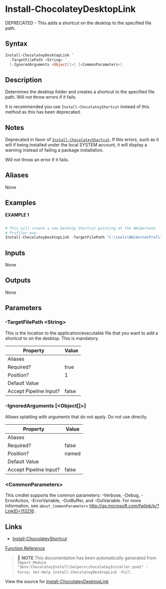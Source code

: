﻿---
Order: 200
xref: install-chocolateydesktoplink
Title: Install-ChocolateyDesktopLink
Description: Information on Install-ChocolateyDesktopLink function
RedirectFrom: docs/helpers-install-chocolatey-desktop-link
---

# Install-ChocolateyDesktopLink

<!-- This documentation is automatically generated from https://github.com/chocolatey/choco/blob/stable/src/chocolatey.resources/helpers/functions/Install-ChocolateyDesktopLink.ps1 using https://github.com/chocolatey/choco/blob/stable/GenerateDocs.ps1. Contributions are welcome at the original location(s). -->

DEPRECATED - This adds a shortcut on the desktop to the specified file path.

## Syntax

~~~powershell
Install-ChocolateyDesktopLink `
  -TargetFilePath <String> `
  [-IgnoredArguments <Object[]>] [<CommonParameters>]
~~~

## Description

Determines the desktop folder and creates a shortcut to the specified
file path. Will not throw errors if it fails.

It is recommended you use `Install-ChocolateyShortcut` instead of this
method as this has been deprecated.

## Notes

Deprecated in favor of [`Install-ChocolateyShortcut`](xref:install-chocolateyshortcut).
If this errors, such as it will if being installed under the local
SYSTEM account, it will display a warning instead of failing a package
installation.

Will not throw an error if it fails.

## Aliases

None

## Examples

 **EXAMPLE 1**

~~~powershell

# This will create a new Desktop Shortcut pointing at the NHibernate
# Profiler exe.
Install-ChocolateyDesktopLink -TargetFilePath "C:\tools\NHibernatProfiler\nhprof.exe"
~~~

## Inputs

None

## Outputs

None

## Parameters

###  -TargetFilePath &lt;String&gt;
This is the location to the application/executable file that you want to
add a shortcut to on the desktop.  This is mandatory.

Property               | Value
---------------------- | -----
Aliases                |
Required?              | true
Position?              | 1
Default Value          |
Accept Pipeline Input? | false

###  -IgnoredArguments [&lt;Object[]&gt;]
Allows splatting with arguments that do not apply. Do not use directly.

Property               | Value
---------------------- | -----
Aliases                |
Required?              | false
Position?              | named
Default Value          |
Accept Pipeline Input? | false

### &lt;CommonParameters&gt;

This cmdlet supports the common parameters: -Verbose, -Debug, -ErrorAction, -ErrorVariable, -OutBuffer, and -OutVariable. For more information, see `about_CommonParameters` http://go.microsoft.com/fwlink/p/?LinkID=113216 .


## Links

 * [Install-ChocolateyShortcut](xref:install-chocolateyshortcut)


[Function Reference](xref:powershell-reference)

> :memo: **NOTE** This documentation has been automatically generated from `Import-Module "$env:ChocolateyInstall\helpers\chocolateyInstaller.psm1" -Force; Get-Help Install-ChocolateyDesktopLink -Full`.

View the source for [Install-ChocolateyDesktopLink](https://github.com/chocolatey/choco/blob/stable/src/chocolatey.resources/helpers/functions/Install-ChocolateyDesktopLink.ps1)
